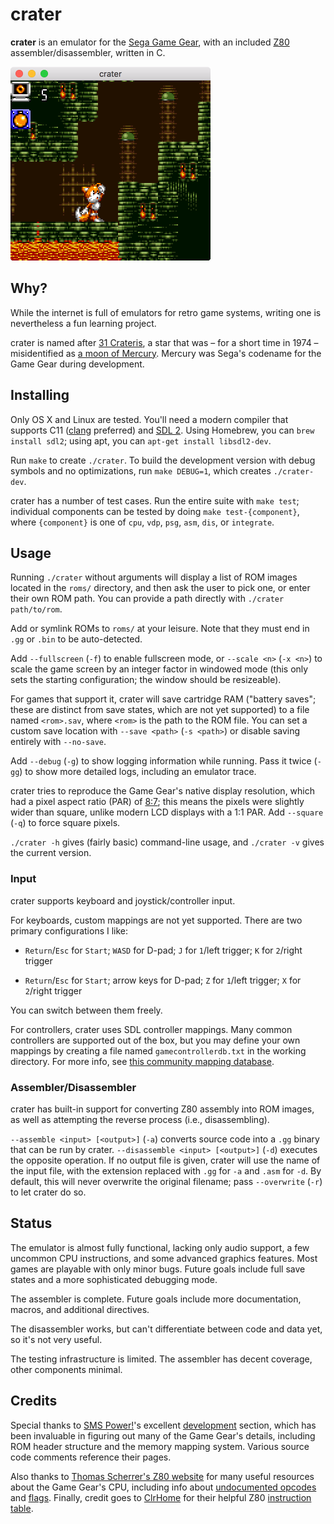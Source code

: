 crater
======

**crater** is an emulator for the [Sega Game Gear][game gear], with an included
[Z80][z80] assembler/disassembler, written in C.

<img src="/docs/tailsadventure.png?raw=true" title="Tails Adventure (1995)" alt="Tails Adventure (1995)" width="320px">

[game gear]: https://en.wikipedia.org/wiki/Sega_Game_Gear
[z80]: https://en.wikipedia.org/wiki/Zilog_Z80

Why?
----

While the internet is full of emulators for retro game systems, writing one is
nevertheless a fun learning project.

crater is named after [31 Crateris][crateris], a star that was – for a short
time in 1974 – misidentified as [a moon of Mercury][moon]. Mercury was Sega's
codename for the Game Gear during development.

[crateris]: http://www.astrostudio.org/xhip.php?hip=58587
[moon]: https://en.wikipedia.org/wiki/Mercury%27s_moon

Installing
----------

Only OS X and Linux are tested. You'll need a modern compiler that supports C11
([clang][clang] preferred) and [SDL 2][sdl2]. Using Homebrew, you can
`brew install sdl2`; using apt, you can `apt-get install libsdl2-dev`.

Run `make` to create `./crater`. To build the development version with debug
symbols and no optimizations, run `make DEBUG=1`, which creates `./crater-dev`.

crater has a number of test cases. Run the entire suite with `make test`;
individual components can be tested by doing `make test-{component}`, where
`{component}` is one of `cpu`, `vdp`, `psg`, `asm`, `dis`, or `integrate`.

[clang]: http://clang.llvm.org/
[sdl2]: https://www.libsdl.org/

Usage
-----

Running `./crater` without arguments will display a list of ROM images located
in the `roms/` directory, and then ask the user to pick one, or enter their own
ROM path. You can provide a path directly with `./crater path/to/rom`.

Add or symlink ROMs to `roms/` at your leisure. Note that they must end in
`.gg` or `.bin` to be auto-detected.

Add `--fullscreen` (`-f`) to enable fullscreen mode, or `--scale <n>`
(`-x <n>`) to scale the game screen by an integer factor in windowed mode (this
only sets the starting configuration; the window should be resizeable).

For games that support it, crater will save cartridge RAM ("battery saves";
these are distinct from save states, which are not yet supported) to a file
named `<rom>.sav`, where `<rom>` is the path to the ROM file. You can set a
custom save location with `--save <path>` (`-s <path>`) or disable saving
entirely with `--no-save`.

Add `--debug` (`-g`) to show logging information while running. Pass it twice
(`-gg`) to show more detailed logs, including an emulator trace.

crater tries to reproduce the Game Gear's native display resolution, which had
a pixel aspect ratio (PAR) of [8:7][par]; this means the pixels were slightly
wider than square, unlike modern LCD displays with a 1:1 PAR. Add `--square`
(`-q`) to force square pixels.

`./crater -h` gives (fairly basic) command-line usage, and `./crater -v` gives
the current version.

[par]: https://pineight.com/mw/index.php?title=Dot_clock_rates

### Input

crater supports keyboard and joystick/controller input.

For keyboards, custom mappings are not yet supported. There are two primary
configurations I like:

- `Return`/`Esc` for `Start`; `WASD` for D-pad; `J` for `1`/left trigger;
  `K` for `2`/right trigger

- `Return`/`Esc` for `Start`; arrow keys for D-pad; `Z` for `1`/left trigger;
  `X` for `2`/right trigger

You can switch between them freely.

For controllers, crater uses SDL controller mappings. Many common controllers
are supported out of the box, but you may define your own mappings by creating
a file named `gamecontrollerdb.txt` in the working directory. For more info,
see [this community mapping database][gcdb].

[gcdb]: https://github.com/gabomdq/SDL_GameControllerDB

### Assembler/Disassembler

crater has built-in support for converting Z80 assembly into ROM images, as
well as attempting the reverse process (i.e., disassembling).

`--assemble <input> [<output>]` (`-a`) converts source code into a `.gg` binary
that can be run by crater. `--disassemble <input> [<output>]` (`-d`) executes
the opposite operation. If no output file is given, crater will use the name of
the input file, with the extension replaced with `.gg` for `-a` and `.asm` for
`-d`. By default, this will never overwrite the original filename; pass
`--overwrite` (`-r`) to let crater do so.

Status
------

The emulator is almost fully functional, lacking only audio support, a few
uncommon CPU instructions, and some advanced graphics features. Most games are
playable with only minor bugs. Future goals include full save states and a more
sophisticated debugging mode.

The assembler is complete. Future goals include more documentation, macros, and
additional directives.

The disassembler works, but can't differentiate between code and data yet, so
it's not very useful.

The testing infrastructure is limited. The assembler has decent coverage, other
components minimal.

Credits
-------

Special thanks to [SMS Power!][sms_power]'s excellent [development][sms_dev]
section, which has been invaluable in figuring out many of the Game Gear's
details, including ROM header structure and the memory mapping system. Various
source code comments reference their pages.

Also thanks to [Thomas Scherrer's Z80 website][scherrer] for many useful
resources about the Game Gear's CPU, including info about
[undocumented opcodes][undoc_ops] and [flags][undoc_flags]. Finally, credit
goes to [ClrHome][clrhome] for their helpful Z80 [instruction table][clrtab].

[sms_power]: http://www.smspower.org/
[sms_dev]: http://www.smspower.org/Development/Index
[scherrer]: http://z80.info/
[undoc_ops]: http://www.z80.info/z80undoc.htm
[undoc_flags]: http://z80.info/z80sflag.htm
[clrhome]: http://clrhome.org/
[clrtab]: http://clrhome.org/table/
